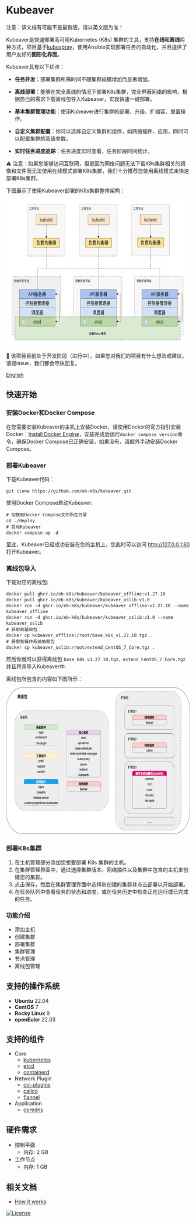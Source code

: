 # Kubeaver

注意：该文档有可能不是最新版，请以英文版为准！

Kubeaver是快速部署高可用Kubernetes (K8s) 集群的工具，支持**在线和离线**两种方式，项目基于[kubespray](https://github.com/kubernetes-sigs/kubespray)，使用Ansible实现部署任务的自动化，并且提供了用户友好的**图形化界面**。

Kubeaver具有以下优点：

* **任务并发**：部署集群所需时间不随集群规模增加而显著增加。

* **离线部署**：能够在完全离线的情况下部署K8s集群，完全屏蔽网络的影响，根据自己的需求下载离线包导入Kubeaver，实现快速一键部署。

* **基本集群管理功能**：使用Kubeaver进行集群的部署、升级、扩缩容、重置操作。

* **自定义集群配置**：你可以选择自定义集群的组件，如网络插件、应用，同时可以配置集群的高级参数。

* **实时任务进度追踪**：任务进度实时查看，任务阶段时间统计。

⚠️ 注意：如果您能够访问互联网，但是因为网络问题无法下载K8s集群相关的镜像和文件而无法使用在线模式部署K8s集群，我们十分推荐您使用离线模式来快速部署K8s集群。

下图展示了使用Kubeaver部署的K8s集群整体架构：

<img src="./imgs/architecture.png" height="400px"  />

🚧 该项目目前处于开发阶段（进行中），如果您对我们的项目有什么想法或建议，请提issue，我们都会尽快回复。

[English](../README.md)


## 快速开始

### 安装Docker和Docker Compose

在您需要安装Kubeaver的主机上安装Docker，请使用Docker的官方指引安装Docker：[Install Docker Engine](https://docs.docker.com/engine/install/)，安装完成后运行`docker compose version`命令，确保Docker Compose已正确安装，如果没有，请额外手动安装Docker Compose。

### 部署Kubeaver

下载Kubeaver代码：
```
git clone https://github.com/eb-k8s/kubeaver.git
```
使用Docker Compose启动Kubeaver:
```
# 切换到Docker Compose文件所在目录
cd ./deploy
# 启动Kubeaver
docker compose up -d
```
至此，Kubeaver已经成功安装在您的主机上，您此时可以访问 http://127.0.0.1:80 打开Kubeaver。

### 离线包导入

下载对应的离线包:
```
docker pull ghcr.io/eb-k8s/kubeaver/kubeaver_offline:v1.27.10
docker pull ghcr.io/eb-k8s/kubeaver/kubeaver_oslib:v1.0
docker run -d ghcr.io/eb-k8s/kubeaver/kubeaver_offline:v1.27.10 --name kubeaver_offline 
docker run -d ghcr.io/eb-k8s/kubeaver/kubeaver_oslib:v1.0 --name kubeaver_oslib
# 获取到基础包
docker cp kubeaver_offline:/root/base_k8s_v1.27.10.tgz .
# 获取到操作系统依赖包
docker cp kubeaver_oslib:/root/extend_CentOS_7_Core.tgz .
```
然后你就可以获得离线包 `base_k8s_v1.27.10.tgz、extend_CentOS_7_Core.tgz` 并且将其导入Kubeaver中.

离线包所包含的内容如下图所示：

<img src="./imgs/offline_package.png" height="400px"  />

### 部署K8s集群

1. 在主机管理部分添加您想要部署 K8s 集群的主机。
2. 在集群管理界面中，通过选择集群版本、网络插件以及集群中包含的主机来创建您的集群。
3. 点击保存，然后在集群管理界面中选择新创建的集群并点击部署以开始部署。
4. 在任务队列中查看任务的状态和进度，或在任务历史中检查正在运行或已完成的任务。

### 功能介绍

*  添加主机
*  创建集群
*  部署集群
*  集群管理
*  节点管理
*  离线包管理

## 支持的操作系统

- **Ubuntu** 22.04
- **CentOS** 7
- **Rocky Linux** 9
- **openEuler** 22.03

## 支持的组件

- Core
  - [kubernetes](https://github.com/kubernetes/kubernetes) 
  - [etcd](https://github.com/etcd-io/etcd) 
  - [containerd](https://containerd.io/) 
- Network Plugin
  - [cni-plugins](https://github.com/containernetworking/plugins) 
  - [calico](https://github.com/projectcalico/calico) 
  - [flannel](https://github.com/flannel-io/flannel) 
- Application
  - [coredns](https://github.com/coredns/coredns) 

## 硬件需求

- 控制平面
  - 内存: 2 GB
- 工作节点
  - 内存: 1 GB

## 相关文档

* [How it works](./how_it_works_CN.md)

[![License](https://img.shields.io/badge/License-Apache%202.0-blue.svg)](LICENSE)
